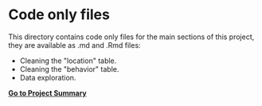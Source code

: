 # Code only files

This directory contains code only files for the main sections of this project, they are available as .md and .Rmd files:

- Cleaning the "location" table.
- Cleaning the "behavior" table.
- Data exploration.

[**Go to Project Summary**](../readme.md)